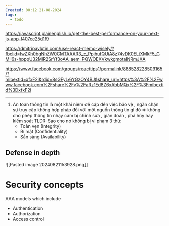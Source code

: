 ```yaml
---
Created: 00:12 21-08-2024
tags:
  - todo
---
```


https://javascript.plainenglish.io/get-the-best-performance-on-your-next-js-app-f407cc25d1f9

https://dmitripavlutin.com/use-react-memo-wisely/?fbclid=IwZXh0bgNhZW0CMTAAAR3_z_PpjhufQUiA8z74vDK0ELtXMkF5_GMll6s-hpppU32MlR2SrYf3oAA_aem_PQWOEXVkwkgmotaINRmJXA

https://www.facebook.com/groups/reacttips1/permalink/888528228509165/?mibextid=xfxF2i&rdid=8sGFyLeYrGzOY4BJ&share_url=https%3A%2F%2Fwww.facebook.com%2Fshare%2Fv%2FaRz1Ed8Z6xAbbMQx%2F%3Fmibextid%3DxfxF2i



----
1. An toan thông tin là một khái niệm đề cập đến việc bảo vệ , ngăn chặn sự truy cập không hợp pháp đối với một nguồn thông tin gì đó => không cho phép thông tin nhạy cảm bị chỉnh sửa , gián đoán , phá hủy hay kiểm soát 
   TLDR: Sao cho nó không bị vi phạm 3 thứ:
   - Toàn vẹn (Integrity)
   - Bí mật (Confidentiality)
   - Sẵn sàng (Availability)


 ## Defense in depth
 ![[Pasted image 20240821153928.png]]

# Security concepts
AAA models
which include 
- Authentication
- Authorization
- Access control